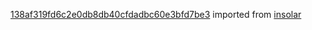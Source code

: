 [138af319fd6c2e0db8db40cfdadbc60e3bfd7be3](https://github.com/insolar/insolar/commit/138af319fd6c2e0db8db40cfdadbc60e3bfd7be3) imported from [insolar](https://github.com/insolar/insolar)
